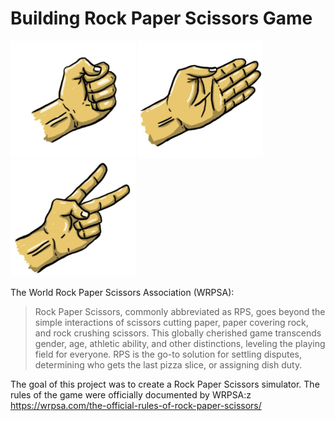 # Building Rock Paper Scissors Game

![alt text](https://github.com/vosdoox/python_projects/blob/main/day-4/rock-200x187.png)
![alt text](https://github.com/vosdoox/python_projects/blob/main/day-4/paper-200x187.png)
![alt text](https://github.com/vosdoox/python_projects/blob/main/day-4/scissors-200x187.png)

The World Rock Paper Scissors Association (WRPSA):

> Rock Paper Scissors, commonly abbreviated as RPS, goes beyond the simple interactions of scissors cutting paper, paper covering rock, and rock crushing scissors. 
> This globally cherished game transcends gender, age, athletic ability, and other distinctions, leveling the playing field for everyone. 
> RPS is the go-to solution for settling disputes, determining who gets the last pizza slice, or assigning dish duty.

The goal of this project was to create a Rock Paper Scissors simulator. The rules of the game were officially documented by WRPSA:z
https://wrpsa.com/the-official-rules-of-rock-paper-scissors/
